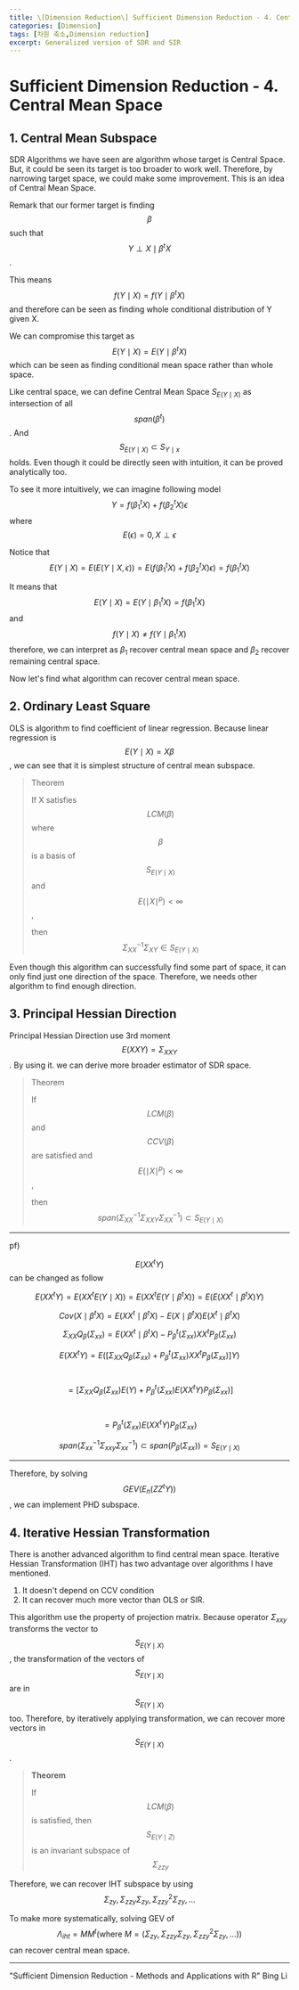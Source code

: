 ```yaml
---
title: \[Dimension Reduction\] Sufficient Dimension Reduction - 4. Central Mean Space
categories: [Dimension]
tags: [차원 축소,Dimension reduction]
excerpt: Generalized version of SDR and SIR
---
```




# Sufficient Dimension Reduction - 4. Central Mean Space

## 1. Central Mean Subspace

 SDR Algorithms we have seen are algorithm whose target is Central Space. But, it could be seen its target is too broader to work well. Therefore, by narrowing target space, we could make some improvement. This is an idea of Central Mean Space. 

 Remark that  our former target is finding $$\beta$$ such  that  $$Y \perp X \mid \beta^t X$$.  

This means $$f(Y \mid X) = f(Y \mid \beta^t X)$$ and therefore can be seen as finding whole conditional distribution of Y given X.

We can compromise this target as $$E(Y \mid X) = E(Y \mid \beta^t X)$$ which can be seen as finding conditional mean space rather than whole space. 

Like central space, we can define Central Mean Space $S_{E(Y \mid X)}$ as intersection of all $$span(\beta^t)$$. And $$S_{E(Y \mid X)} \subset S_{Y \mid x}$$ holds. Even though it could be directly seen with intuition, it can be proved analytically too.



To see it more intuitively, we can imagine following model $$Y = f(\beta_1^t X) +f(\beta_2^t X) \epsilon$$ where $$E(\epsilon) = 0, X \perp \epsilon$$

Notice that $$E(Y \mid X) = E(E(Y  \mid X , \epsilon)) = E(f(\beta^t_1 X) +f(\beta_2^t X)\epsilon) = f(\beta_1^t X)$$

It means that $$E(Y \mid X) = E(Y \mid \beta_1^t X) = f(\beta_1 ^t X)$$ and $$f(Y \mid X) \neq f(Y \mid \beta^t_1 X)$$ therefore, we can interpret as $\beta_1$ recover central mean space and $\beta_2$ recover remaining central space. 



Now let's find what algorithm can recover central mean space. 



## 2. Ordinary Least Square

OLS is algorithm to find coefficient of linear regression. Because linear regression is $$E(Y \mid X) = X\beta$$, we can see that it is simplest structure of central mean subspace. 



> Theorem
>
> If X satisfies $$LCM(\beta)$$ where $$\beta$$ is a basis of $$S_{E(Y \mid X)}$$ and $$E(\mid X \mid ^p) < \infty$$,
>
> then $$\Sigma_{XX}^{-1}\Sigma_{XY} \in S_{E(Y \mid X)}$$



Even though this algorithm can successfully find some part of space, it can only find just one direction of the space. Therefore, we needs other algorithm to find enough direction. 



## 3. Principal Hessian Direction

Principal Hessian Direction use 3rd moment $$E(XXY) = \Sigma_{XXY}$$. By using it. we can derive more broader estimator of SDR space.



> Theorem
>
> If $$LCM(\beta)$$ and $$CCV(\beta)$$ are satisfied and $$E(\mid X \mid^p)<\infty$$,
>
> then $$span(\Sigma_{XX}^{-1}\Sigma_{XXY} \Sigma_{XX}^{-1}) \subset S_{E(Y \mid X)}$$

***

pf)

$$E(XX^tY)$$ can be changed as follow

$$E(XX^t Y) = E(XX^t E(Y \mid X)) = E(XX^t E(Y \mid \beta^t X)) = E(E(XX^t \mid \beta^t X)Y)$$



$$Cov(X \mid \beta^t X) = E(XX^t \mid \beta^t X) - E(X \mid \beta^t X) E(X^t \mid \beta^t X)$$

$$\Sigma_{XX} Q_\beta(\Sigma_{xx}) = E(XX^t \mid \beta^t X) -P^t_{\beta}(\Sigma_{xx})XX^tP_{\beta}(\Sigma_{xx})$$



$$E(XX^tY) = E([\Sigma_{XX}Q_\beta(\Sigma_{xx})+P_{\beta}^t(\Sigma_{xx})XX^tP_{\beta}(\Sigma_{xx})]Y)$$

​                    $$= [\Sigma_{XX}Q_\beta(\Sigma_{xx})E(Y)+P_{\beta}^t(\Sigma_{xx})E(XX^tY)P_{\beta}(\Sigma_{xx})]$$

​                    $$=P_{\beta}^t(\Sigma_{xx})E(XX^tY)P_{\beta}(\Sigma_{xx})$$



$$span(\Sigma_{xx}^{-1}\Sigma_{xxy}\Sigma_{xx}^{-1}) \subset span(P_{\beta}(\Sigma_{xx})) = S_{E(Y \mid X)}$$

***

Therefore, by solving $$GEV(E_n(ZZ^tY))$$, we can implement PHD subspace.



## 4. Iterative Hessian Transformation

 There is another advanced algorithm to find central mean space. Iterative Hessian Transformation (IHT) has two advantage over algorithms I have mentioned. 

1. It doesn't depend on CCV condition
2. It can recover much more vector than OLS or SIR.



This algorithm use the property of projection matrix. Because operator $\Sigma_{xxy}$ transforms the vector to $$S_{E(Y \mid X)}$$, the transformation of the vectors of $$S_{E(Y \mid X)}$$ are in $$S_{E(Y \mid X)}$$ too. Therefore, by iteratively applying transformation, we can recover more vectors in $$S_{E(Y \mid X)}$$.



> **Theorem**
>
> If $$LCM(\beta)$$ is satisfied, then $$S_{E(Y \mid Z)}$$ is an invariant subspace of $$\Sigma_{zzy}$$



Therefore, we can recover IHT subspace by using $$\Sigma_{zy},\Sigma_{zzy}\Sigma_{zy},\Sigma_{zzy}^2\Sigma_{zy},...$$

To make more systematically, solving GEV of $$\Lambda_{iht} = MM^t \mbox{(where }M = (\Sigma_{zy},\Sigma_{zzy}\Sigma_{zy},\Sigma_{zzy}^2\Sigma_{zy},...))$$ can recover central mean space. 





***

"Sufficient Dimension Reduction - Methods and Applications with R" Bing Li
